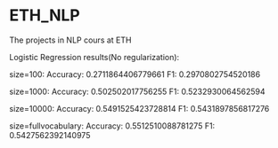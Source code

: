 # ETH_NLP
The projects in NLP cours at ETH

Logistic Regression results(No regularization):

size=100:
Accuracy: 0.2711864406779661
F1: 0.2970802754520186

size=1000:
Accuracy: 0.502502017756255
F1: 0.5232930064562594

size=10000:
Accuracy: 0.5491525423728814
F1: 0.5431897856817276

size=fullvocabulary:
Accuracy: 0.5512510088781275
F1: 0.5427562392140975
